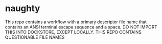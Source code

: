 # naughty
This repo contains a workflow with a primary descriptor file name that contains an ANSI terminal escape sequence and a space.
DO NOT IMPORT THIS INTO DOCKSTORE, EXCEPT LOCALLY.  THIS REPO CONTAINS QUESTIONABLE FILE NAMES
